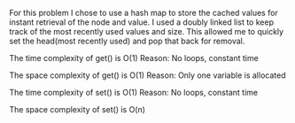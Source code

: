 For this problem I chose to use a hash map to store the cached values for instant retrieval of the node and value. I used a doubly linked list to keep track of the most recently used values and size. This allowed me to quickly set the head(most recently used) and pop that back for removal.

The time complexity of get() is O(1) Reason: No loops, constant time

The space complexity of get() is O(1) Reason: Only one variable is allocated

The time complexity of set() is O(1) Reason: No loops, constant time

The space complexity of set() is O(n) 